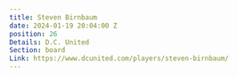```yaml
---
title: Steven Birnbaum
date: 2024-01-19 20:04:00 Z
position: 26
Details: D.C. United
Section: board
Link: https://www.dcunited.com/players/steven-birnbaum/
---
```


